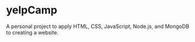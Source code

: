 # yelpCamp
A personal project to apply HTML, CSS, JavaScript, Node.js, and MongoDB to creating a website.
